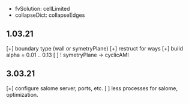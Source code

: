 * fvSolution: cellLimited
* collapseDict: collapseEdges

## 1.03.21
[+] boundary type (wall or symetryPlane)
[+] restruct for ways
[+] build alpha = 0.01 .. 0.13
[ ] ! symetryPlane -> cyclicAMI

## 3.03.21
[+] configure salome server, ports, etc.
[ ] less processes for salome, optimization.
